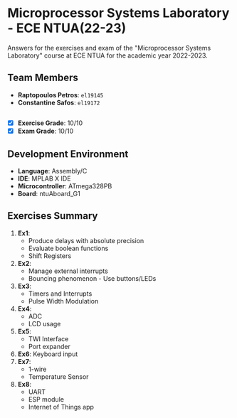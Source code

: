 # Microprocessor Systems Laboratory - ECE NTUA(22-23)

Answers for the exercises and exam of the "Microprocessor Systems Laboratory" course at ECE NTUA for the academic year 2022-2023.

## Team Members
- **Raptopoulos Petros**: `el19145`
- **Constantine Safos**: `el19172`
##
- [x] **Exercise Grade**: 10/10  
- [x] **Exam Grade**: 10/10
## Development Environment

- **Language**: Assembly/C
- **IDE**: MPLAB X IDE
- **Microcontroller**: ATmega328PB
- **Board**: ntuAboard_G1

## Exercises Summary

1. **Ex1**: 
    - Produce delays with absolute precision
    - Evaluate boolean functions
    - Shift Registers 
2. **Ex2**: 
    - Manage external interrupts 
    - Bouncing phenomenon - Use buttons/LEDs
3. **Ex3**: 
    - Timers and Interrupts
    - Pulse Width Modulation
4. **Ex4**: 
    - ADC
    - LCD usage
5. **Ex5**: 
    - TWI Interface
    - Port expander
6. **Ex6**: Keyboard input
7. **Ex7**: 
    - 1-wire
    - Temperature Sensor
8. **Ex8**: 
    - UART
    - ESP module
    - Internet of Things app
